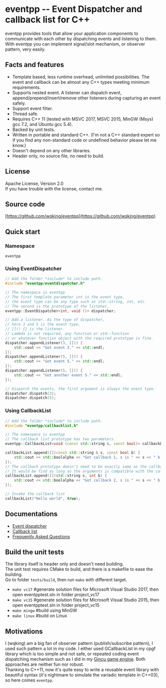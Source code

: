 # eventpp -- Event Dispatcher and callback list for C++

eventpp provides tools that allow your application components to communicate with each other by dispatching events and listening to them. With eventpp you can implement signal/slot mechanism, or observer pattern, very easily.

## Facts and features

- Template based, less runtime overhead, unlimited possibilities. The event and callback can be almost any C++ types meeting minimum requirements.
- Supports nested event. A listener can dispatch event, append/prepend/insert/remove other listeners during capturing an event safely.
- Support event filter.
- Thread safe.
- Requires C++ 11 (tested with MSVC 2017, MSVC 2015, MinGW (Msys) gcc 7.2, and Ubuntu gcc 5.4).
- Backed by unit tests.
- Written in portable and standard C++. (I'm not a C++ standard expert so if you find any non-standard code or undefined behavior please let me know.)
- Doesn't depend on any other libraries.
- Header only, no source file, no need to build.

## License

Apache License, Version 2.0  
If you have trouble with the license, contact me.

## Source code

[https://github.com/wqking/eventpp](https://github.com/wqking/eventpp)

## Quick start

### Namespace

`eventpp`

### Using EventDispatcher
```c++
// Add the folder *include* to include path.
#include "eventpp/eventdispatcher.h"

// The namespace is eventpp
// The first template parameter int is the event type,
// the event type can be any type such as std::string, int, etc.
// The second is the prototype of the listener.
eventpp::EventDispatcher<int, void ()> dispatcher;

// Add a listener. As the type of dispatcher,
// here 3 and 5 is the event type,
// []() {} is the listener.
// Lambda is not required, any function or std::function
// or whatever function object with the required prototype is fine.
dispatcher.appendListener(3, []() {
	std::cout << "Got event 3." << std::endl;
});
dispatcher.appendListener(5, []() {
	std::cout << "Got event 5." << std::endl;
});
dispatcher.appendListener(5, []() {
	std::cout << "Got another event 5." << std::endl;
});

// Dispatch the events, the first argument is always the event type.
dispatcher.dispatch(3);
dispatcher.dispatch(5);
```

### Using CallbackList
```c++
// Add the folder *include* to include path.
#include "eventpp/callbacklist.h"

// The namespace is eventpp
// The callback list prototype has two parameters.
eventpp::CallbackList<void (const std::string &, const bool)> callbackList;

callbackList.append([](const std::string & s, const bool b) {
	std::cout << std::boolalpha << "Got callback 1, s is " << s << " b is " << b << std::endl;
});
// The callback prototype doesn't need to be exactly same as the callback list.
// It would be find as long as the arguments is compatible with the callbacklist.
callbackList.append([](std::string s, int b) {
	std::cout << std::boolalpha << "Got callback 2, s is " << s << " b is " << b << std::endl;
});

// Invoke the callback list
callbackList("Hello world", true);
```

## Documentations

* [Event dispatcher](doc/eventdispatcher.md)
* [Callback list](doc/callbacklist.md)
* [Frequently Asked Questions](doc/faq.md)

## Build the unit tests

The library itself is header only and doesn't need building.  
The unit test requires CMake to build, and there is a makefile to ease the building.  
Go to folder `tests/build`, then run `make` with different target.
- `make vc17` #generate solution files for Microsoft Visual Studio 2017, then open eventpptest.sln in folder project_vc17
- `make vc15` #generate solution files for Microsoft Visual Studio 2015, then open eventpptest.sln in folder project_vc15
- `make mingw` #build using MinGW
- `make linux` #build on Linux

## Motivations

I (wqking) am a big fan of observer pattern (publish/subscribe pattern), I used such pattern a lot in my code. I either used GCallbackList in my cpgf library which is too simple and not safe, or repeated coding event dispatching mechanism such as I did in my [Gincu game engine](https://github.com/wqking/gincu). Both approaches are neither fun nor robust.  
Thanking to C++11, now it's quite easy to write a reusable event library with beautiful syntax (it's nightmare to simulate the variadic template in C++03), so here comes `eventpp`.

